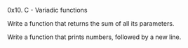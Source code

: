 0x10. C - Variadic functions

Write a function that returns the sum of all its parameters.

Write a function that prints numbers, followed by a new line.
